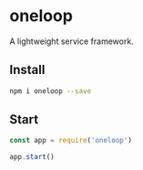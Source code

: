 # oneloop

A lightweight service framework.

## Install

```bash
npm i oneloop --save
```

## Start

```javascript
const app = require('oneloop')

app.start()
```
